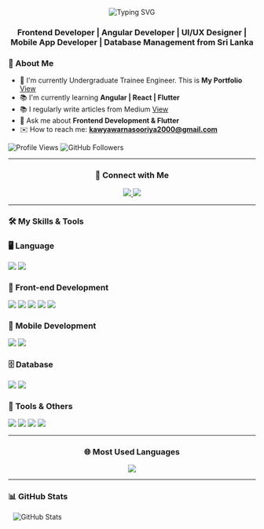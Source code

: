 
<p align="center">
  <img src="https://readme-typing-svg.herokuapp.com?font=Fira+Code&weight=600&size=24&duration=3000&pause=1000&color=6768c8&center=true&vCenter=true&width=600&lines=Hi,+I+am+Kawya+Warnasuriya;" alt="Typing SVG" />
</p>

### <p align="center">Frontend Developer | Angular Developer | UI/UX Designer | Mobile App Developer | Database Management from Sri Lanka </p>

### 🌟 About Me
- 💪 I'm currently Undergraduate Trainee Engineer. This is **My Portfolio** [View](https://kawyawarnasuriya.github.io/portfolio/)
- 📚 I'm currently learning **Angular | React | Flutter**
- 📚 I regularly write articles from Medium [View](https://medium.com/@kawi5570)
- 📱 Ask me about **Frontend Development & Flutter**
- ✉️ How to reach me: **kawyawarnasooriya2000@gmail.com**
  
<p align="left">
  <img src="https://komarev.com/ghpvc/?username=KawyaWarnasuriya&color=blue" alt="Profile Views"/>
  <img src="https://img.shields.io/github/followers/KawyaWarnasuriya?style=social" alt="GitHub Followers"/>
</p>

---

### <p align="center"> 👥 Connect with Me </p>
<p align="center">
  <a href="https://www.linkedin.com/in/kawyawarnasuriya">
    <img src="https://img.shields.io/badge/-LinkedIn-blue?style=flat-square&logo=linkedin"/>
  </a>
  <a href="https://github.com/kawyawarnasuriya">
    <img src="https://img.shields.io/badge/-GitHub-black?style=flat-square&logo=github"/>
  </a>
</p>

---

### <p align="left">🛠️ My Skills & Tools </p>
  ### 🖥️ Language  
<p align="left">
  <img src="https://img.shields.io/badge/-Java-007396?style=flat-square&logo=java"/>
  <img src="https://img.shields.io/badge/-Python-3776AB?style=flat-square&logo=python"/>
</p>

### 🎨 Front-end Development  
<p align="left">
  <img src="https://img.shields.io/badge/-HTML5-E34F26?style=flat-square&logo=html5&logoColor=white"/>
  <img src="https://img.shields.io/badge/-CSS3-1572B6?style=flat-square&logo=css3"/>
  <img src="https://img.shields.io/badge/-JavaScript-F7DF1E?style=flat-square&logo=javascript&logoColor=black"/>
  <img src="https://img.shields.io/badge/-Angular-DD0031?style=flat-square&logo=angular"/>
  <img src="https://img.shields.io/badge/-TypeScript-3178C6?style=flat-square&logo=typescript"/>
</p>

### 📱 Mobile Development  
<p align="left">
  <img src="https://img.shields.io/badge/-Flutter-02569B?style=flat-square&logo=flutter"/>
  <img src="https://img.shields.io/badge/-Dart-0175C2?style=flat-square&logo=dart"/>
</p>

### 🗄️ Database  
<p align="left">
  <img src="https://img.shields.io/badge/-Firebase-FFCA28?style=flat-square&logo=firebase"/>
  <img src="https://img.shields.io/badge/-MySQL-4479A1?style=flat-square&logo=mysql"/>
</p>

### 🔧 Tools & Others  
<p align="left">
  <img src="https://img.shields.io/badge/-Figma-F24E1E?style=flat-square&logo=figma"/>
  <img src="https://img.shields.io/badge/-Canva-00C4CC?style=flat-square&logo=canva"/>
  <img src="https://img.shields.io/badge/-NetBeans-1B6AC6?style=flat-square&logo=apache-netbeans-ide"/>
  <img src="https://img.shields.io/badge/-Spring%20Boot-6DB33F?style=flat-square&logo=spring-boot"/>
</p>


---

### <p align="center">🌐 Most Used Languages </p>
<p align="center">
  <img src="https://github-readme-stats.vercel.app/api/top-langs/?username=kawyawarnasuriya&layout=compact&theme=dark"/>
</p>

---
### 📊 GitHub Stats  
<p align="left">
  <img src="https://github-readme-stats.vercel.app/api?username=KawyaWarnasuriya&show_icons=true&theme=radical" alt="GitHub Stats" hspace="10"/>
</p>

